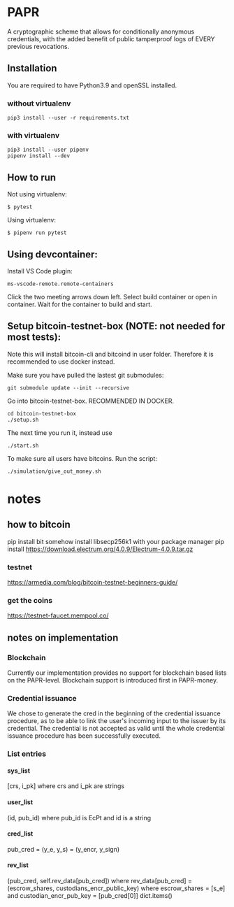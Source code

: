 # PAPR
A cryptographic scheme that allows for conditionally anonymous credentials, with the added benefit of public tamperproof logs of EVERY previous revocations.

## Installation
You are required to have Python3.9 and openSSL installed.

### without virtualenv 
```
pip3 install --user -r requirements.txt
```

### with virtualenv
```
pip3 install --user pipenv
pipenv install --dev  
```

## How to run
Not using virtualenv:
```
$ pytest
```

Using virtualenv:
```
$ pipenv run pytest
```


## Using devcontainer:
Install VS Code plugin: 
```
ms-vscode-remote.remote-containers
```

Click the two meeting arrows down left. Select build container or open in container.
Wait for the container to build and start.

## Setup bitcoin-testnet-box (NOTE: not needed for most tests):
Note this will install bitcoin-cli and bitcoind in user folder. Therefore it is recommended to use docker instead.

Make sure you have pulled the lastest git submodules:
```
git submodule update --init --recursive
```

Go into bitcoin-testnet-box. RECOMMENDED IN DOCKER.

```
cd bitcoin-testnet-box
./setup.sh
```

The next time you run it, instead use 
```
./start.sh
```

To make sure all users have bitcoins. Run the script:
```
./simulation/give_out_money.sh
```

# notes
## how to bitcoin
pip install bit
somehow install libsecp256k1 with your package manager
pip install https://download.electrum.org/4.0.9/Electrum-4.0.9.tar.gz

### testnet
https://armedia.com/blog/bitcoin-testnet-beginners-guide/

### get the coins
https://testnet-faucet.mempool.co/


## notes on implementation

### Blockchain
Currently our implementation provides no support for blockchain based lists on the PAPR-level. Blockchain support is introduced first in PAPR-money. 

### Credential issuance
We chose to generate the cred in the beginning of the credential issuance procedure,
as to be able to link the user's incoming input to the issuer by its credential. 
The credential is not accepted as valid until the whole credential issuance procedure has been successfully executed.

### List entries
#### sys_list
[crs, i_pk] where crs and i_pk are strings
#### user_list
(id, pub_id) where pub_id is EcPt and id is a string
#### cred_list
pub_cred = (y_e, y_s) = (y_encr, y_sign)
#### rev_list
(pub_cred, self.rev_data[pub_cred]) where rev_data[pub_cred] = (escrow_shares, custodians_encr_public_key) where escrow_shares = [s_e] and custodian_encr_pub_key = [pub_cred[0]] 
dict.items()